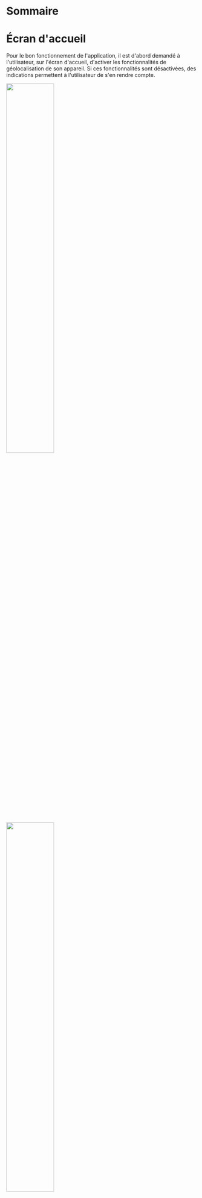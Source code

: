 # Sommaire #


# Écran d'accueil #

Pour le bon fonctionnement de l'application, il est d'abord demandé à l'utilisateur, sur l'écran d'accueil, d'activer les fonctionnalités de géolocalisation de son appareil. Si ces fonctionnalités sont désactivées, des indications permettent à l'utilisateur de s'en rendre compte.

<img src='http://tour-sims.googlecode.com/git/Resources/Screenshot01.png' height='50%' />
<img src='http://tour-sims.googlecode.com/git/Resources/Screenshot02.png' height='50%' />

L'utilisateur peut également se connecter à son compte Tour'SIMS qui sera lié à son compte Google+. Une fois identifié, l'utilisateur a alors accès aux fonctionnalités sociales de Tour'SIMS, accessibles depuis l'écran d'accueil.

<img src='http://tour-sims.googlecode.com/git/Resources/Screenshot04.png' height='50%' />
<img src='http://tour-sims.googlecode.com/git/Resources/Screenshot05.png' height='50%' />

Enfin, pour se déconnecter ou pour mettre à jour la base de données Tour'SIMS de son appareil, l'utilisateur pourra afficher le menu de la page d'accueil et sélectionner la fonction en question.

<img src='http://tour-sims.googlecode.com/git/Resources/Screenshot06.png' height='50%' />
<img src='http://tour-sims.googlecode.com/git/Resources/Screenshot07.png' height='50%' />

# Choix d'un parcours #

En cliquant sur le menu Toutes les villes, l'utilisateur pourra sélectionner un parcours à réaliser parmi la base de parcours Tour'SIMS. L'utilisateur a également accès aux avis des autres utilisateurs ayant déjà réalisés ces parcours pour le guider dans son choix.

<img src='http://tour-sims.googlecode.com/git/Resources/Screenshot08.png' height='50%' />
<img src='http://tour-sims.googlecode.com/git/Resources/Screenshot09.png' height='50%' />
<img src='http://tour-sims.googlecode.com/git/Resources/Screenshot10.png' height='50%' />

# Déroulement d'un parcours #

Une fois un parcours choisi, des indications globales sur le parcours sont données ainsi que des indications sur le prochain lieu à atteindre. L'utilisateur est alors présenté à une cartographie indiquant la position des lieux du parcours et en particulier celle lieu à atteindre.

<img src='http://tour-sims.googlecode.com/git/Resources/Screenshot11.png' height='50%' />
<img src='http://tour-sims.googlecode.com/git/Resources/Screenshot12.png' height='50%' />
<img src='http://tour-sims.googlecode.com/git/Resources/Screenshot13.png' height='50%' />

Une fois le lieu objectif atteint (à une certaine distance près), une notification alerte l'utilisateur de son arrivée et lui propose des épreuves intellectuelles contextuelles. Le joueur pourra alors chercher, par lui-même, les réponses aux questions posées aux personnes à proximité.

<img src='http://tour-sims.googlecode.com/git/Resources/Screenshot14.png' height='50%' />
<img src='http://tour-sims.googlecode.com/git/Resources/Screenshot15.png' height='50%' />
<img src='http://tour-sims.googlecode.com/git/Resources/Screenshot16.png' height='50%' />
<img src='http://tour-sims.googlecode.com/git/Resources/Screenshot17.png' height='50%' />
<img src='http://tour-sims.googlecode.com/git/Resources/Screenshot18.png' height='50%' />
<img src='http://tour-sims.googlecode.com/git/Resources/Screenshot19.png' height='50%' />
<img src='http://tour-sims.googlecode.com/git/Resources/Screenshot20.png' height='50%' />
<img src='http://tour-sims.googlecode.com/git/Resources/Screenshot21.png' height='50%' />

Le parcours se finit une fois que l'ensemble des lieux objectifs ont été atteints par l'utilisateur. L'application propose alors à l'utilisateur de noter le parcours que celui-ci vient de terminer.

<img src='http://tour-sims.googlecode.com/git/Resources/Screenshot24.png' height='50%' />
<img src='http://tour-sims.googlecode.com/git/Resources/Screenshot25.png' height='50%' />

# Points d'intérêts alentours #

La fonctionnalité « Points d'intérêts » permet à l'utilisateur d'obtenir des informations sur les lieux qui l'entourent jugés intéressants. Cette fonctionnalité utilise Google Places.

<img src='http://tour-sims.googlecode.com/git/Resources/Screenshot26.png' height='50%' />

# Mes traces et mes points d'intérêts #

L'application Tour'SIMS peut également « suivre à la trace » son utilisateur si celui-ci le souhaite. L'utilisateur peut aussi décider de marquer ses propres points d'intérêts afin de les partager avec d'autres utilisateurs.

<img src='http://tour-sims.googlecode.com/git/Resources/Screenshot27.png' height='50%' />

# Carte sociale #

La carte sociale Tour'SIMS affiche la position des autres utilisateurs de Tour'SIMS et joue le rôle d'interface de mise en relation entre les utilisateurs de l'application. Nous pourrons donc, à partir de cette carte, voir le profil d'un autre utilisateur, lui envoyer un message ou l'ajouter en tant que contact.

<img src='http://tour-sims.googlecode.com/git/Resources/Screenshot28.png' height='50%' />
<img src='http://tour-sims.googlecode.com/git/Resources/Screenshot29.png' height='50%' />

# Autres fonctionnalités sociales #

Comme abordé dans le point précédent, l'utilisateur dispose d'une Messagerie Tour'SIMS à partir de laquelle il pourra consulter ses messages. Il dispose également d'une liste de contacts.

<img src='http://tour-sims.googlecode.com/git/Resources/Screenshot30.png' height='50%' />
<img src='http://tour-sims.googlecode.com/git/Resources/Screenshot31.png' height='50%' />
<img src='http://tour-sims.googlecode.com/git/Resources/Screenshot32.png' height='50%' />

# Paramétrage de l'application #

Quelques paramètres permettent à l'utilisateur de contrôler la diffusion et le partage de ses données personnelles vers le serveur Tour'SIMS et vers les autres utilisateurs. Malheureusement, ce paramétrage n'est pas effectif.

<img src='http://tour-sims.googlecode.com/git/Resources/Screenshot35.png' height='50%' />